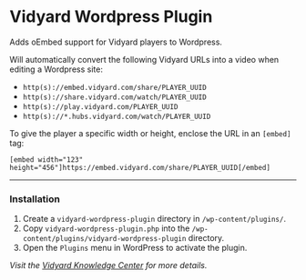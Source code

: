 # Vidyard Wordpress Plugin

Adds oEmbed support for Vidyard players to Wordpress.

Will automatically convert the following Vidyard URLs into a video when editing a Wordpress site:
- `http(s)://embed.vidyard.com/share/PLAYER_UUID`
- `http(s)://share.vidyard.com/watch/PLAYER_UUID`
- `http(s)://play.vidyard.com/PLAYER_UUID`
- `http(s)://*.hubs.vidyard.com/watch/PLAYER_UUID`

To give the player a specific width or height, enclose the URL in an `[embed]` tag:

`[embed width="123" height="456"]https://embed.vidyard.com/share/PLAYER_UUID[/embed]`

___

### Installation

1. Create a `vidyard-wordpress-plugin` directory in `/wp-content/plugins/`.
2. Copy `vidyard-wordpress-plugin.php` into the `/wp-content/plugins/vidyard-wordpress-plugin` directory.
3. Open the `Plugins` menu in WordPress to activate the plugin.


*Visit the [Vidyard Knowledge Center](https://knowledge.vidyard.com/hc/en-us/articles/360010000393-Using-oEmbed-for-Vidyard-players) for more details.*
